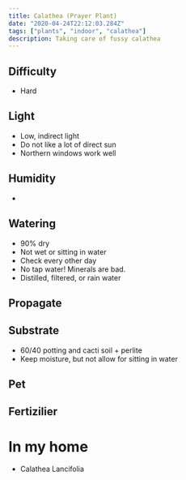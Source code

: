 ```yaml
---
title: Calathea (Prayer Plant)
date: "2020-04-24T22:12:03.284Z"
tags: ["plants", "indoor", "calathea"]
description: Taking care of fussy calathea
---
```


## Difficulty

- Hard

## Light

- Low, indirect light
- Do not like a lot of direct sun
- Northern windows work well

## Humidity

-

## Watering

- 90% dry
- Not wet or sitting in water
- Check every other day
- No tap water! Minerals are bad.
- Distilled, filtered, or rain water

## Propagate

## Substrate

- 60/40 potting and cacti soil + perlite
- Keep moisture, but not allow for sitting in water

## Pet

## Fertizilier

# In my home

- Calathea Lancifolia
